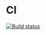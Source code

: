 # CI

[![Build status](https://ci.appveyor.com/api/projects/status/17js0au8aehos0q0?svg=true)](https://ci.appveyor.com/project/alexeyerpd/unit-test-mocking)